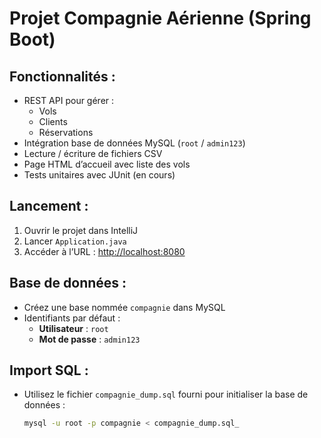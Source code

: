 # Projet Compagnie Aérienne (Spring Boot)

## Fonctionnalités :
- REST API pour gérer :
  - Vols
  - Clients
  - Réservations
- Intégration base de données MySQL (`root` / `admin123`)
- Lecture / écriture de fichiers CSV
- Page HTML d’accueil avec liste des vols
- Tests unitaires avec JUnit (en cours)

## Lancement :
1. Ouvrir le projet dans IntelliJ
2. Lancer `Application.java`
3. Accéder à l’URL : [http://localhost:8080](http://localhost:8080)

## Base de données :
- Créez une base nommée `compagnie` dans MySQL
- Identifiants par défaut :  
  - **Utilisateur** : `root`  
  - **Mot de passe** : `admin123`

## Import SQL :
- Utilisez le fichier `compagnie_dump.sql` fourni pour initialiser la base de données :
  ```bash
  mysql -u root -p compagnie < compagnie_dump.sql_
